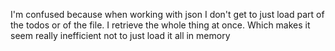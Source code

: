 I'm confused because when working with json I don't get to just load part of the todos or of the file.
I retrieve the whole thing at once. 
Which makes it seem really inefficient not to just load it all in memory